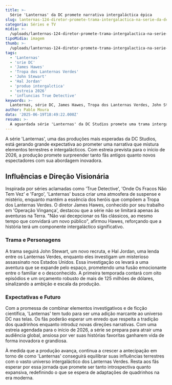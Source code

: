 ```yaml
---
title: >-
  Série 'Lanternas' da DC promete narrativa intergaláctica épica
slug: lanternas-124-diretor-promete-trama-intergalactica-na-serie-da-dc
categoria: Séries e TV
midia: >-
  /uploads/lanternas-124-diretor-promete-trama-intergalactica-na-serie-da-dc-thumb.png
tipoMidia: imagem
thumb: >-
  /uploads/lanternas-124-diretor-promete-trama-intergalactica-na-serie-da-dc-thumb.png
tags:
  - 'Lanternas'
  - 'srie DC'
  - 'James Hawes'
  - 'Tropa dos Lanternas Verdes'
  - 'John Stewart'
  - 'Hal Jordan'
  - 'produo intergalctica'
  - 'estreia 2026'
  - 'influncias True Detective'
keywords: >-
  Lanternas, série DC, James Hawes, Tropa dos Lanternas Verdes, John Stewart, Hal Jordan, produção intergaláctica, estreia 2026, influências True Detective
author: Pablo Moura
data: '2025-06-19T18:49:22.000Z'
resumo: >-
  A aguardada série 'Lanternas' da DC Studios promete uma trama intergaláctica que vai além das expectativas dos fãs. O diretor James Hawes garante que a produção trará elementos inovadores e uma abordagem que respeita a essência dos personagens icônicos.
---
```


A série 'Lanternas', uma das produções mais esperadas da DC Studios, está gerando grande expectativa ao prometer uma narrativa que mistura elementos terrestres e intergalácticos. Com estreia prevista para o início de 2026, a produção promete surpreender tanto fãs antigos quanto novos espectadores com sua abordagem inovadora. 

## Influências e Direção Visionária

Inspirada por séries aclamadas como 'True Detective', 'Onde Os Fracos Não Tem Vez' e 'Fargo', 'Lanternas' busca criar uma atmosfera de suspense e mistério, enquanto mantém a essência dos heróis que compõem a Tropa dos Lanternas Verdes. O diretor James Hawes, conhecido por seu trabalho em 'Operação Vingança', destacou que a série não se limitará apenas às aventuras na Terra. "Não vai decepcionar os fãs clássicos, ao mesmo tempo que convidará um novo público", afirmou Hawes, reforçando que a história terá um componente intergaláctico significativo.

### Trama e Personagens

A trama seguirá John Stewart, um novo recruta, e Hal Jordan, uma lenda entre os Lanternas Verdes, enquanto eles investigam um misterioso assassinato nos Estados Unidos. Essa investigação os levará a uma aventura que se expande pelo espaço, prometendo uma fusão emocionante entre o familiar e o desconhecido. A primeira temporada contará com oito episódios e um orçamento robusto de mais de 125 milhões de dólares, sinalizando a ambição e escala da produção.

### Expectativas e Futuro

Com a promessa de combinar elementos investigativos e de ficção científica, 'Lanternas' tem tudo para ser uma adição marcante ao universo DC nas telas. Os fãs poderão esperar um enredo que respeita a tradição dos quadrinhos enquanto introduz novas direções narrativas. Com uma estreia agendada para o início de 2026, a série se prepara para atrair uma audiência global, ansiosa por ver suas histórias favoritas ganharem vida de forma inovadora e grandiosa.

À medida que a produção avança, continua a crescer a antecipação em torno de como 'Lanternas' conseguirá equilibrar suas influências terrestres com o vasto universo intergaláctico dos Lanternas Verdes. Resta aos fãs esperar por essa jornada que promete ser tanto introspectiva quanto expansiva, redefinindo o que se espera de adaptações de quadrinhos na era moderna.